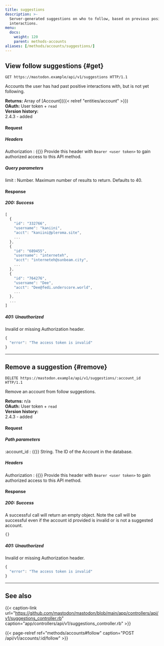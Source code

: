 ```yaml
---
title: suggestions
description: >-
  Server-generated suggestions on who to follow, based on previous positive
  interactions.
menu:
  docs:
    weight: 120
    parent: methods-accounts
aliases: [/methods/accounts/suggestions/]
---
```


## View follow suggestions {#get}

```http
GET https://mastodon.example/api/v1/suggestions HTTP/1.1
```

Accounts the user has had past positive interactions with, but is not yet following.

**Returns:** Array of [Account]({{< relref "entities/account" >}})\
**OAuth:** User token + `read`\
**Version history:**\
2.4.3 - added

#### Request
##### Headers

Authorization 
: {{<required>}} Provide this header with `Bearer <user token>` to gain authorized access to this API method.

##### Query parameters

limit
: Number. Maximum number of results to return. Defaults to 40.

#### Response
##### 200: Success

```javascript
[
  {
    "id": "332766",
    "username": "kaniini",
    "acct": "kaniini@pleroma.site",
    ...
  },
  {
    "id": "689455",
    "username": "interneteh",
    "acct": "interneteh@sunbeam.city",
    ...
  },
  {
    "id": "764276",
    "username": "Dee",
    "acct": "Dee@fedi.underscore.world",
    ...
  },
  ...
]
```

##### 401: Unauthorized

Invalid or missing Authorization header.

```javascript
{
  "error": "The access token is invalid"
}
```

---

## Remove a suggestion {#remove}

```http
DELETE https://mastodon.example/api/v1/suggestions/:account_id HTTP/1.1
```

Remove an account from follow suggestions.

**Returns:** n/a\
**OAuth:** User token + `read`\
**Version history:**\
2.4.3 - added

#### Request

##### Path parameters

:account_id
: {{<required>}} String. The ID of the Account in the database.

##### Headers

Authorization 
: {{<required>}} Provide this header with `Bearer <user token>` to gain authorized access to this API method.

#### Response
##### 200: Success

A successful call will return an empty object. Note the call will be successful even if the account id provided is invalid or is not a suggested account.

```javascript
{}
```

##### 401: Unauthorized

Invalid or missing Authorization header.

```javascript
{
  "error": "The access token is invalid"
}
```

---

## See also

{{< caption-link url="https://github.com/mastodon/mastodon/blob/main/app/controllers/api/v1/suggestions_controller.rb" caption="app/controllers/api/v1/suggestions_controller.rb" >}}

{{< page-relref ref="methods/accounts#follow" caption="POST /api/v1/accounts/:id/follow" >}}